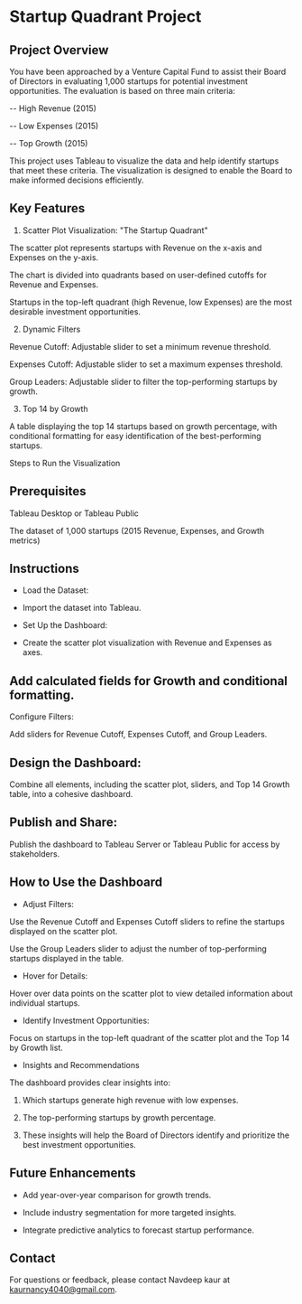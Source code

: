# Startup Quadrant Project

## Project Overview

You have been approached by a Venture Capital Fund to assist their Board of Directors in evaluating 1,000 startups for potential investment opportunities. The evaluation is based on three main criteria:

-- High Revenue (2015)

-- Low Expenses (2015)

-- Top Growth (2015)

This project uses Tableau to visualize the data and help identify startups that meet these criteria. The visualization is designed to enable the Board to make informed decisions efficiently.

## Key Features

1. Scatter Plot Visualization: "The Startup Quadrant"

The scatter plot represents startups with Revenue on the x-axis and Expenses on the y-axis.

The chart is divided into quadrants based on user-defined cutoffs for Revenue and Expenses.

Startups in the top-left quadrant (high Revenue, low Expenses) are the most desirable investment opportunities.

2. Dynamic Filters

Revenue Cutoff: Adjustable slider to set a minimum revenue threshold.

Expenses Cutoff: Adjustable slider to set a maximum expenses threshold.

Group Leaders: Adjustable slider to filter the top-performing startups by growth.

3. Top 14 by Growth

A table displaying the top 14 startups based on growth percentage, with conditional formatting for easy identification of the best-performing startups.

Steps to Run the Visualization

## Prerequisites

Tableau Desktop or Tableau Public

The dataset of 1,000 startups (2015 Revenue, Expenses, and Growth metrics)

## Instructions

*    Load the Dataset:

*    Import the dataset into Tableau.

*    Set Up the Dashboard:

*    Create the scatter plot visualization with Revenue and Expenses as axes.

## Add calculated fields for Growth and conditional formatting.

Configure Filters:

Add sliders for Revenue Cutoff, Expenses Cutoff, and Group Leaders.

## Design the Dashboard:

Combine all elements, including the scatter plot, sliders, and Top 14 Growth table, into a cohesive dashboard.

## Publish and Share:

Publish the dashboard to Tableau Server or Tableau Public for access by stakeholders.

## How to Use the Dashboard

*    Adjust Filters:

Use the Revenue Cutoff and Expenses Cutoff sliders to refine the startups displayed on the scatter plot.

Use the Group Leaders slider to adjust the number of top-performing startups displayed in the table.

*    Hover for Details:

Hover over data points on the scatter plot to view detailed information about individual startups.

*    Identify Investment Opportunities:

Focus on startups in the top-left quadrant of the scatter plot and the Top 14 by Growth list.

*    Insights and Recommendations

The dashboard provides clear insights into:

1. Which startups generate high revenue with low expenses.

2. The top-performing startups by growth percentage.

3. These insights will help the Board of Directors identify and prioritize the best investment opportunities.

## Future Enhancements

*    Add year-over-year comparison for growth trends.

*    Include industry segmentation for more targeted insights.

*    Integrate predictive analytics to forecast startup performance.

## Contact

For questions or feedback, please contact Navdeep kaur at kaurnancy4040@gmail.com.
